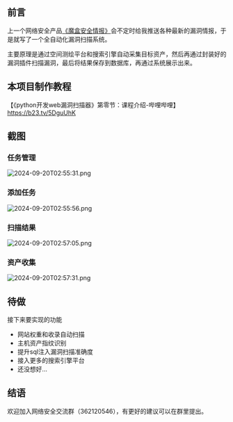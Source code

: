 ## 前言

上一个网络安全产品[《魔盒安全情报》][1]会不定时给我推送各种最新的漏洞情报，于是就写了一个全自动化漏洞扫描系统。

主要原理是通过空间测绘平台和搜索引擎自动采集目标资产，然后再通过封装好的漏洞插件扫描漏洞，最后将结果保存到数据库，再通过系统展示出来。

## 本项目制作教程

【《python开发web漏洞扫描器》第零节：课程介绍-哔哩哔哩】 https://b23.tv/5DguUhK

## 截图

### 任务管理

![2024-09-20T02:55:31.png][2]

### 添加任务

![2024-09-20T02:55:56.png][3]

### 扫描结果

![2024-09-20T02:57:05.png][4]

### 资产收集

![2024-09-20T02:57:31.png][5]

## 待做

接下来要实现的功能

- 网站权重和收录自动扫描
- 主机资产指纹识别
- 提升sql注入漏洞扫描准确度
- 接入更多的搜索引擎平台
- 还没想好...

## 结语

欢迎加入网络安全交流群（362120546），有更好的建议可以在群里提出。



  [1]: https://mgb.abyssdawn.com/
  [2]: https://blog.abyssdawn.com/usr/uploads/2024/09/1449035049.png
  [3]: https://blog.abyssdawn.com/usr/uploads/2024/09/99209105.png
  [4]: https://blog.abyssdawn.com/usr/uploads/2024/09/523025612.png
  [5]: https://blog.abyssdawn.com/usr/uploads/2024/09/4081570194.png
